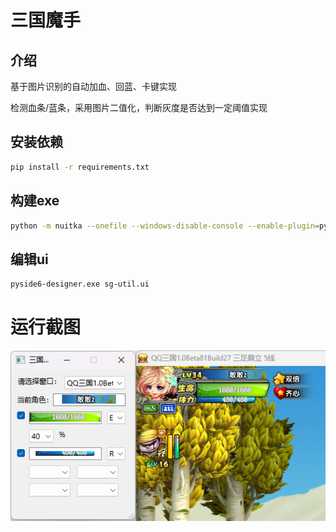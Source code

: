 # 三国魔手

## 介绍

基于图片识别的自动加血、回蓝、卡键实现

检测血条/蓝条，采用图片二值化，判断灰度是否达到一定阈值实现

## 安装依赖

```bash
pip install -r requirements.txt
```

## 构建exe

```bash
python -m nuitka --onefile --windows-disable-console --enable-plugin=pyside6 window.py
```

## 编辑ui

```bash
pyside6-designer.exe sg-util.ui
```


# 运行截图

![运行截图](./img/1.png)